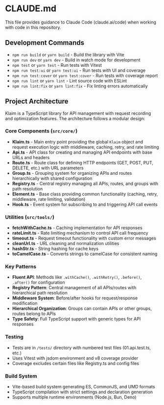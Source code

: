 # CLAUDE.md

This file provides guidance to Claude Code (claude.ai/code) when working with code in this repository.

## Development Commands

- `npm run build` or `yarn build` - Build the library with Vite 
- `npm run dev` or `yarn dev` - Build in watch mode for development
- `npm test` or `yarn test` - Run tests with Vitest
- `npm run test:ui` or `yarn test:ui` - Run tests with UI and coverage
- `npm run test:cover` or `yarn test:cover` - Run tests with coverage report
- `npm run lint` or `yarn lint` - Lint source code with ESLint
- `npm run lint:fix` or `yarn lint:fix` - Fix linting errors automatically

## Project Architecture

Klaim is a TypeScript library for API management with request recording and optimization features. The architecture follows a modular design:

### Core Components (`src/core/`)
- **Klaim.ts** - Main entry point providing the global `Klaim` object and request execution logic with middleware, caching, retry, and rate limiting
- **Api.ts** - API class for creating and managing API endpoints with base URLs and headers
- **Route.ts** - Route class for defining HTTP endpoints (GET, POST, PUT, DELETE, etc.) with URL parameters
- **Group.ts** - Grouping system for organizing APIs and routes hierarchically with shared configuration
- **Registry.ts** - Central registry managing all APIs, routes, and groups with path resolution
- **Element.ts** - Base class providing common functionality (caching, retry, middleware, rate limiting, validation)
- **Hook.ts** - Event system for subscribing to and triggering API call events

### Utilities (`src/tools/`)
- **fetchWithCache.ts** - Caching implementation for API responses
- **rateLimit.ts** - Rate limiting mechanism to control API call frequency  
- **timeout.ts** - Request timeout functionality with custom error messages
- **cleanUrl.ts** - URL cleaning and normalization utilities
- **hashStr.ts** - String hashing for cache keys
- **toCamelCase.ts** - Converts strings to camelCase for consistent naming

### Key Patterns
- **Fluent API**: Methods like `.withCache()`, `.withRetry()`, `.before()`, `.after()` for configuration
- **Registry Pattern**: Central management of all APIs/routes with hierarchical path resolution
- **Middleware System**: Before/after hooks for request/response modification
- **Hierarchical Organization**: Groups can contain APIs or other groups, routes belong to APIs
- **Type Safety**: Full TypeScript support with generic types for API responses

### Testing
- Tests are in `/tests/` directory with numbered test files (01.api.test.ts, etc.)
- Uses Vitest with jsdom environment and v8 coverage provider
- Coverage excludes certain files like Registry.ts and config files

### Build System
- Vite-based build system generating ES, CommonJS, and UMD formats
- TypeScript compilation with strict settings and declaration generation
- Supports multiple runtime environments (Node.js, Bun, Deno)